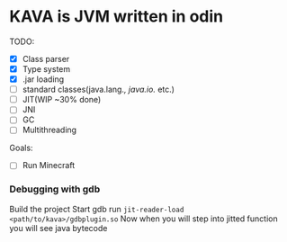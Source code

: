 # KAVA is JVM written in odin

TODO:
- [X] Class parser
- [X] Type system
- [X] .jar loading
- [ ] standard classes(java.lang.*, java.io.* etc.)
- [ ] JIT(WIP ~30% done)
- [ ] JNI
- [ ] GC
- [ ] Multithreading

Goals:
- [ ] Run Minecraft


### Debugging with gdb

Build the project
Start gdb
run `jit-reader-load <path/to/kava>/gdbplugin.so`
Now when you will step into jitted function you will see java bytecode
